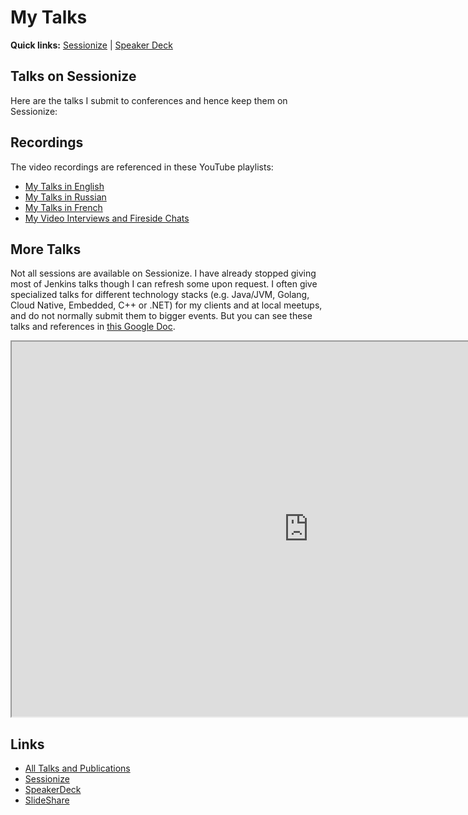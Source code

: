 # My Talks

**Quick links:**
[Sessionize](https://sessionize.com/onenashev) |
[Speaker Deck](https://speakerdeck.com/onenashev/)


## Talks on Sessionize

Here are the talks I submit to conferences and hence
keep them on Sessionize:

<script type="text/javascript" src="https://sessionize.com/api/speaker/sessions/f7153696-71f0-4088-861f-74886f7e3df0/0x0x3fb393x"></script>

## Recordings

The video recordings are referenced in these YouTube playlists:

- [My Talks in English](https://www.youtube.com/playlist?list=PLjeqY6So152Cq2MAiiJkzHC5hfrxDiSgF)
- [My Talks in Russian](https://www.youtube.com/playlist?list=PLjeqY6So152BJ4JCmsHEXiDt5FGidVVaE)
- [My Talks in French](https://www.youtube.com/playlist?list=PLjeqY6So152BomQwr7QPXXNA8420w_Nms)
- [My Video Interviews and Fireside Chats](https://www.youtube.com/playlist?list=PLjeqY6So152BIV-wM1zsq9vvV6qWfwX0N)

## More Talks

Not all sessions are available on Sessionize.
I have already stopped giving most of Jenkins talks though I can refresh some upon request.
I often give specialized talks for different technology stacks
(e.g. Java/JVM, Golang, Cloud Native, Embedded, C++ or .NET)
for my clients and at local meetups,
and do not normally submit them to bigger events.
But you can see these talks and references in
[this Google Doc](https://docs.google.com/document/d/1ivtWiedTZeLP3ct1im7NAcnXPdFLrsBeuF5Gx0w3Byc/edit?usp=sharing).

<iframe width="950" height="600" src="https://docs.google.com/document/d/1ivtWiedTZeLP3ct1im7NAcnXPdFLrsBeuF5Gx0w3Byc/edit?usp=sharing"></iframe>

## Links

* [All Talks and Publications](https://docs.google.com/document/d/1ivtWiedTZeLP3ct1im7NAcnXPdFLrsBeuF5Gx0w3Byc/edit?usp=sharing)
* [Sessionize](https://sessionize.com/onenashev)
* [SpeakerDeck](https://speakerdeck.com/onenashev/)
* [SlideShare](https://www.slideshare.net/OlegNenashev/presentations)
